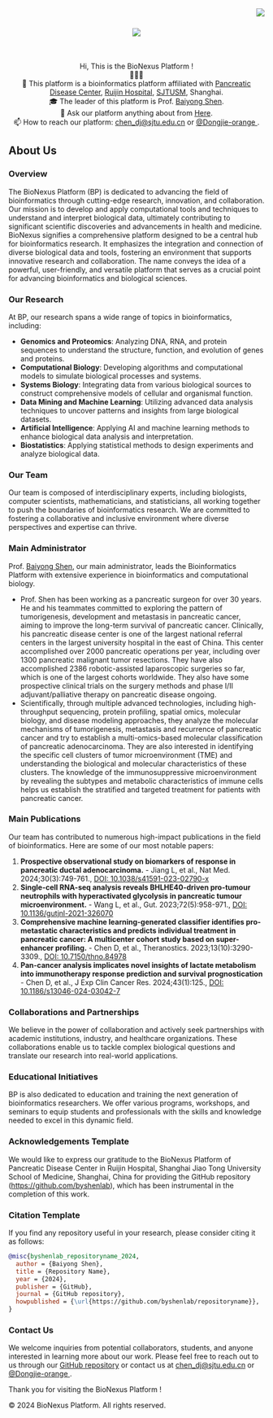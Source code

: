 <img align="right" src="https://visitor-badge.laobi.icu/badge?page_id=byshenlab..github">

<h1 align="center">
  <a href="https://git.io/typing-svg">
    <img src="https://readme-typing-svg.herokuapp.com?font=Libre+Baskerville&duration=3000&pause=350&center=true&vCenter=true&random=false&width=520&lines=This+is+the+BioNexus+Platform+in+Shen+Lab+%F0%9F%91%A8%E2%80%8D%E2%9A%95%EF%B8%8F%E2%80%8D;Nice+to+meet+you+%F0%9F%98%80;Feel+free+to+contact+us+%F0%9F%92%95">
  </a>
</h1>


<br>
<p align="center">
  Hi, This is the BioNexus Platform !
  <br>
  🌟🌟🌟
  <br>
  🔬 This platform is a bioinformatics platform affiliated with <a href="https://www.rjh.com.cn/2018RJPortal/doc/2023/11/17/65755.shtml" title="Issues">Pancreatic Disease Center</a>, <a href="http://www.rjh.com.cn" title="Issues">Ruijin Hospital</a>,  <a href="https://www.shsmu.edu.cn/english/" title="Issues">SJTUSM</a>, Shanghai.  
  <br>
  🎓 The leader of this platform is Prof. <a href="https://baike.baidu.com/item/%E6%B2%88%E6%9F%8F%E7%94%A8/3067940" title="Issues">Baiyong Shen</a>.
  <br>
  💬 Ask our platform anything about from <a href="https://github.com/orgs/byshenlab/discussions" title="Issues">Here</a>.
  <br>
  📫 How to reach our platform: <a href="mailto: chen_dj@sjtu.edu.cn">chen_dj@sjtu.edu.cn</a> or <a href="https://github.com/Dongjie-orange"> @Dongjie-orange </a>.
</p>

## About Us


### Overview
The BioNexus Platform (BP) is dedicated to advancing the field of bioinformatics through cutting-edge research, innovation, and collaboration. Our mission is to develop and apply computational tools and techniques to understand and interpret biological data, ultimately contributing to significant scientific discoveries and advancements in health and medicine. BioNexus signifies a comprehensive platform designed to be a central hub for bioinformatics research. It emphasizes the integration and connection of diverse biological data and tools, fostering an environment that supports innovative research and collaboration. The name conveys the idea of a powerful, user-friendly, and versatile platform that serves as a crucial point for advancing bioinformatics and biological sciences.

### Our Research
At BP, our research spans a wide range of topics in bioinformatics, including:

- **Genomics and Proteomics**: Analyzing DNA, RNA, and protein sequences to understand the structure, function, and evolution of genes and proteins.
- **Computational Biology**: Developing algorithms and computational models to simulate biological processes and systems.
- **Systems Biology**: Integrating data from various biological sources to construct comprehensive models of cellular and organismal function.
- **Data Mining and Machine Learning**: Utilizing advanced data analysis techniques to uncover patterns and insights from large biological datasets.
- **Artificial Intelligence**: Applying AI and machine learning methods to enhance biological data analysis and interpretation.
- **Biostatistics**: Applying statistical methods to design experiments and analyze biological data.

### Our Team
Our team is composed of interdisciplinary experts, including biologists, computer scientists, mathematicians, and statisticians, all working together to push the boundaries of bioinformatics research. We are committed to fostering a collaborative and inclusive environment where diverse perspectives and expertise can thrive.

### Main Administrator
Prof. [Baiyong Shen](https://baike.baidu.com/item/%E6%B2%88%E6%9F%8F%E7%94%A8/3067940), our main administrator, leads the Bioinformatics Platform with extensive experience in bioinformatics and computational biology. 
- Prof. Shen has been working as a pancreatic surgeon for over 30 years. He and his teammates committed to exploring the pattern of tumorigenesis, development and metastasis in pancreatic cancer, aiming to improve the long-term survival of pancreatic cancer. Clinically, his pancreatic disease center is one of the largest national referral centers in the largest university hospital in the east of China. This center accomplished over 2000 pancreatic operations per year, including over 1300 pancreatic malignant tumor resections. They have also accomplished 2386 robotic-assisted laparoscopic surgeries so far, which is one of the largest cohorts worldwide. They also have some prospective clinical trials on the surgery methods and phase I/II adjuvant/palliative therapy on pancreatic disease ongoing. 
- Scientifically, through multiple advanced technologies, including high-throughput sequencing, protein profiling, spatial omics, molecular biology, and disease modeling approaches, they analyze the molecular mechanisms of tumorigenesis, metastasis and recurrence of pancreatic cancer and try to establish a multi-omics-based molecular classification of pancreatic adenocarcinoma. They are also interested in identifying the specific cell clusters of tumor microenvironment (TME) and understanding the biological and molecular characteristics of these clusters. The knowledge of the immunosuppressive microenvironment by revealing the subtypes and metabolic characteristics of immune cells helps us establish the stratified and targeted treatment for patients with pancreatic cancer.

### Main Publications
Our team has contributed to numerous high-impact publications in the field of bioinformatics. Here are some of our most notable papers:

1. **Prospective observational study on biomarkers of response in pancreatic ductal adenocarcinoma.** - Jiang L, et al., Nat Med. 2024;30(3):749-761., [DOI: 10.1038/s41591-023-02790-x](https://www.nature.com/articles/s41591-023-02790-x)
2. **Single-cell RNA-seq analysis reveals BHLHE40-driven pro-tumour neutrophils with hyperactivated glycolysis in pancreatic tumour microenvironment.** - Wang L, et al., Gut. 2023;72(5):958-971., [DOI: 10.1136/gutjnl-2021-326070](https://gut.bmj.com/content/72/5/958.long)
3. **Comprehensive machine learning-generated classifier identifies pro-metastatic characteristics and predicts individual treatment in pancreatic cancer: A multicenter cohort study based on super-enhancer profiling.** - Chen D, et al., Theranostics. 2023;13(10):3290-3309., [DOI: 10.7150/thno.84978](https://www.thno.org/v13p3290.htm)
4. **Pan-cancer analysis implicates novel insights of lactate metabolism into immunotherapy response prediction and survival prognostication** - Chen D, et al., J Exp Clin Cancer Res. 2024;43(1):125., [DOI: 10.1186/s13046-024-03042-7](https://jeccr.biomedcentral.com/articles/10.1186/s13046-024-03042-7)

### Collaborations and Partnerships
We believe in the power of collaboration and actively seek partnerships with academic institutions, industry, and healthcare organizations. These collaborations enable us to tackle complex biological questions and translate our research into real-world applications.

### Educational Initiatives
BP is also dedicated to education and training the next generation of bioinformatics researchers. We offer various programs, workshops, and seminars to equip students and professionals with the skills and knowledge needed to excel in this dynamic field.

### Acknowledgements Template

We would like to express our gratitude to the BioNexus Platform of Pancreatic Disease Center in Ruijin Hospital, Shanghai Jiao Tong University School of Medicine, Shanghai, China for providing the GitHub repository (https://github.com/byshenlab), which has been instrumental in the completion of this work.

### Citation Template

If you find any repository useful in your research, please consider citing it as follows:

```bibtex
@misc{byshenlab_repositoryname_2024,
  author = {Baiyong Shen},
  title = {Repository Name},
  year = {2024},
  publisher = {GitHub},
  journal = {GitHub repository},
  howpublished = {\url{https://github.com/byshenlab/repositoryname}},
}
```

### Contact Us
We welcome inquiries from potential collaborators, students, and anyone interested in learning more about our work. Please feel free to reach out to us through our [GitHub repository](https://github.com/byshenlab) or contact us at [chen_dj@sjtu.edu.cn](mailto:chen_dj@sjtu.edu.cn) or <a href="https://github.com/Dongjie-orange"> @Dongjie-orange </a>.

Thank you for visiting the BioNexus Platform !

© 2024 BioNexus Platform. All rights reserved.
